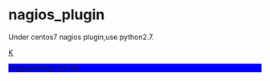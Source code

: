 nagios_plugin
======
Under centos7 nagios plugin,use python2.7.
                                


<p>                             </p><p><a href="https://www.ktianc.com">K</a></p>
<div style="background-color: blue;">Programming rich life.</div>


